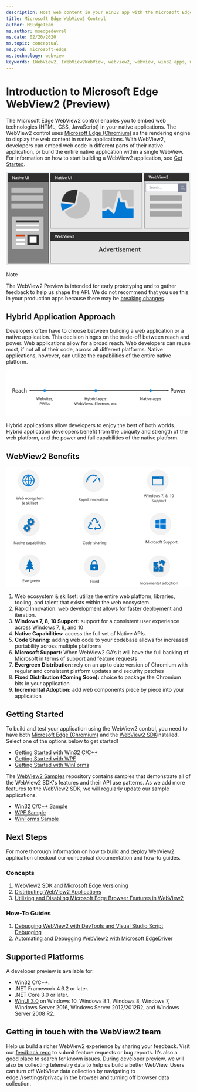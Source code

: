 ```yaml
---
description: Host web content in your Win32 app with the Microsoft Edge WebView 2 control
title: Microsoft Edge WebView2 Control
author: MSEdgeTeam
ms.author: msedgedevrel
ms.date: 02/20/2020
ms.topic: conceptual
ms.prod: microsoft-edge
ms.technology: webview
keywords: IWebView2, IWebView2WebView, webview2, webview, win32 apps, win32, edge, ICoreWebView2, ICoreWebView2Host, browser control, edge html
---
```


# Introduction to Microsoft Edge WebView2 (Preview)

The Microsoft Edge WebView2 control enables you to embed web technologies (HTML, CSS, JavaScript) in your native applications. The WebView2 control uses [Microsoft Edge (Chromium)](https://www.microsoftedgeinsider.com/) as the rendering engine to display the web content in native applications. With WebView2, developers can embed web code in different parts of their native application, or build the entire native application within a single WebView. For information on how to start building a WebView2 application, see [Get Started](index.md#getting-started).

![whatwebview](./media/WebView2/whatwebview.PNG)


> [!NOTE]
> The WebView2 Preview is intended for early prototyping and to gather feedback to help us shape the API. We do not recommend that you use this in your production apps because there may be [breaking changes](releasenotes.md).

## Hybrid Application Approach

Developers often have to choose between building a web application or a native application. This decision hinges on the trade-off between reach and power. Web applications allow for a broad reach. Web developers can reuse most, if not all of their code, across all different platforms. Native applications, however, can utilize the capabilities of the entire native platform.

![webnative](./media/WebView2/webnative.PNG)


Hybrid applications allow developers to enjoy the best of both worlds. Hybrid application developers benefit from the ubiquity and strength of the web platform, and the power and full capabilities of the native platform.

## WebView2 Benefits 
![webviewreasons](./media/WebView2/webviewreasons.PNG)

1. Web ecosystem & skillset: utilize the entire web platform, libraries, tooling, and talent that exists within the web ecosystem.
2. Rapid Innovation: web development allows for faster deployment and iteration.
3. **Windows 7, 8, 10 Support:** support for a consistent user experience across Windows 7, 8, and 10 
4. **Native Capabilities:** access the full set of Native APIs.
5. **Code Sharing:** adding web code to your codebase allows for increased portability across multiple platforms 
6. **Microsoft Support:** When WebView2 GA’s it will have the full backing of Microsoft in terms of support and feature requests
7. **Evergreen Distribution:** rely on an up to date version of Chromium with regular and consistent platform updates and security patches 
8. **Fixed Distribution (Coming Soon):** choice to package the Chromium bits in your application 
9. **Incremental Adoption:** add web components piece by piece into your application

## Getting Started
To build and test your application using the WebView2 control, you need to have both [Microsoft Edge (Chromium)](https://www.microsoftedgeinsider.com/download/) and the [WebView2 SDK](https://aka.ms/webviewnuget)installed. Select one of the options below to get started! 
- [Getting Started with Win32 C/C++]()
- [Getting Started with WPF]()
- [Getting Started with WinForms]()

The [WebView2 Samples](https://github.com/MicrosoftEdge/WebView2Samples) repository contains samples that demonstrate all of the WebView2 SDK's features and their API use patterns. As we add more features to the WebView2 SDK, we will regularly update our sample applications.
- [Win32 C/C++ Sample]()
- [WPF Sample]()
- [WinForms Sample]()

## Next Steps
For more thorough information on how to build and deploy WebView2 application checkout our conceptual documentation and how-to guides.

### Concepts
1. [WebView2 SDK and Microsoft Edge Versioning]()
2. [Distributing WebView2 Applications]()
3. [Utilizing and Disabling Microsoft Edge Browser Features in WebView2]()

### How-To Guides
1. [Debugging WebView2 with DevTools and Visual Studio Script Debugging]()
2. [Automating and Debugging WebView2 with Microsoft EdgeDriver]()

## Supported Platforms
A developer preview is available for: 

* Win32 C/C++.
* .NET Framework 4.6.2 or later.
* .NET Core 3.0 or later.
* [WinUI 3.0](https://docs.microsoft.com/uwp/toolkits/winui3/) on Windows 10, Windows 8.1, Windows 8, Windows 7, Windows Server 2016, Windows Server 2012/2012R2, and Windows Server 2008 R2. 

## Getting in touch with the WebView2 team

Help us build a richer WebView2 experience by sharing your feedback. Visit our [feedback repo](https://aka.ms/webviewfeedback) to submit feature requests or bug reports. It’s also a good place to search for known issues.
During developer preview, we will also be collecting telemetry data to help us build a better WebView. Users can turn off WebView data collection by navigating to edge://settings/privacy in the browser and turning off browser data collection.

